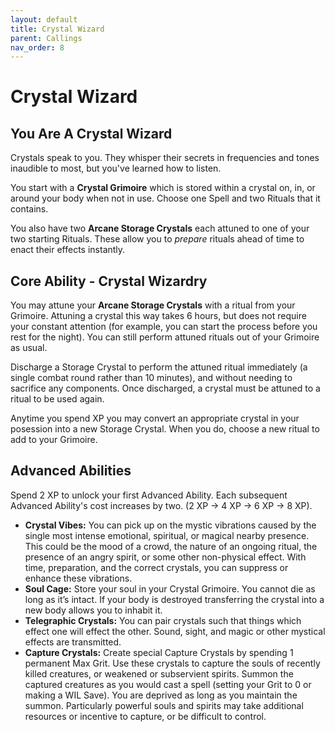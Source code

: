 ```yaml
---
layout: default
title: Crystal Wizard
parent: Callings
nav_order: 8
---
```


# Crystal Wizard

## You Are A Crystal Wizard

Crystals speak to you. They whisper their secrets in frequencies and tones inaudible to most, but you've learned how to listen. 

You start with a **Crystal Grimoire** which is stored within a crystal on, in, or around your body when not in use. Choose one Spell and two Rituals that it contains.

You also have two **Arcane Storage Crystals** each attuned to one of your two starting Rituals. These allow you to *prepare* rituals ahead of time to enact their effects instantly.

## Core Ability -  Crystal Wizardry

You may attune your **Arcane Storage Crystals** with a ritual from your Grimoire. Attuning a crystal this way takes 6 hours, but does not require your constant attention (for example, you can start the process before you rest for the night). You can still perform attuned rituals out of your Grimoire as usual.

Discharge a Storage Crystal to perform the attuned ritual immediately (a single combat round rather than 10 minutes), and without needing to sacrifice any components. Once discharged, a crystal must be attuned to a ritual to be used again.

Anytime you spend XP you may convert an appropriate crystal in your posession into a new Storage Crystal. When you do, choose a new ritual to add to your Grimoire.

## Advanced Abilities

Spend 2 XP to unlock your first Advanced Ability. Each subsequent Advanced Ability's cost increases by two. (2 XP → 4 XP → 6 XP → 8 XP).

* **Crystal Vibes:** You can pick up on the mystic vibrations caused by the single most intense emotional, spiritual, or magical nearby presence. This could be the mood of a crowd, the nature of an ongoing ritual, the presence of an angry spirit, or some other non-physical effect. With time, preparation, and the correct crystals, you can suppress or enhance these vibrations.
* **Soul Cage:** Store your soul in your Crystal Grimoire. You cannot die as long as it’s intact. If your body is destroyed transferring the crystal into a new body allows you to inhabit it.
* **Telegraphic Crystals:** You can pair crystals such that things which effect one will effect the other. Sound, sight, and magic or other mystical effects are transmitted.
* **Capture Crystals:** Create special Capture Crystals by spending 1 permanent Max Grit. Use these crystals to capture the souls of recently killed creatures, or weakened or subservient spirits. Summon the captured creatures as you would cast a spell (setting your Grit to 0 or making a WIL Save). You are deprived as long as you maintain the summon. Particularly powerful souls and spirits may take additional resources or incentive to capture, or be difficult to control.